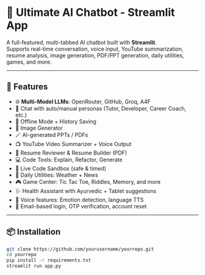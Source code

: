 # 🧠 Ultimate AI Chatbot - Streamlit App

A full-featured, multi-tabbed AI chatbot built with **Streamlit**.  
Supports real-time conversation, voice input, YouTube summarization, resume analysis, image generation, PDF/PPT generation, daily utilities, games, and more.

---

## 🚀 Features

- 🌐 **Multi-Model LLMs**: OpenRouter, GitHub, Groq, A4F
- 💬 Chat with auto/manual personas (Tutor, Developer, Career Coach, etc.)
- 🧠 Offline Mode + History Saving
- 🎨 Image Generator
- 🪄 AI-generated PPTs / PDFs
- 📺 YouTube Video Summarizer + Voice Output
- 📄 Resume Reviewer & Resume Builder (PDF)
- 💻 Code Tools: Explain, Refactor, Generate
- 🧪 Live Code Sandbox (safe & timed)
- 📅 Daily Utilities: Weather + News
- 🎮 Game Center: Tic Tac Toe, Riddles, Memory, and more
- 🩺 Health Assistant with Ayurvedic + Tablet suggestions
- 🎤 Voice features: Emotion detection, language TTS
- 🔐 Email-based login, OTP verification, account reset

---

## 📦 Installation

```bash
git clone https://github.com/yourusername/yourrepo.git
cd yourrepo
pip install -r requirements.txt
streamlit run app.py
